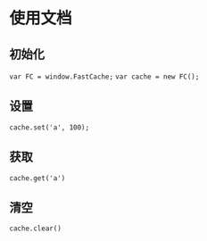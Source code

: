 # 使用文档

## 初始化

```var FC = window.FastCache;```
```var cache = new FC();```

## 设置

```cache.set('a', 100);```

## 获取

```cache.get('a')```

## 清空

```
cache.clear()
```